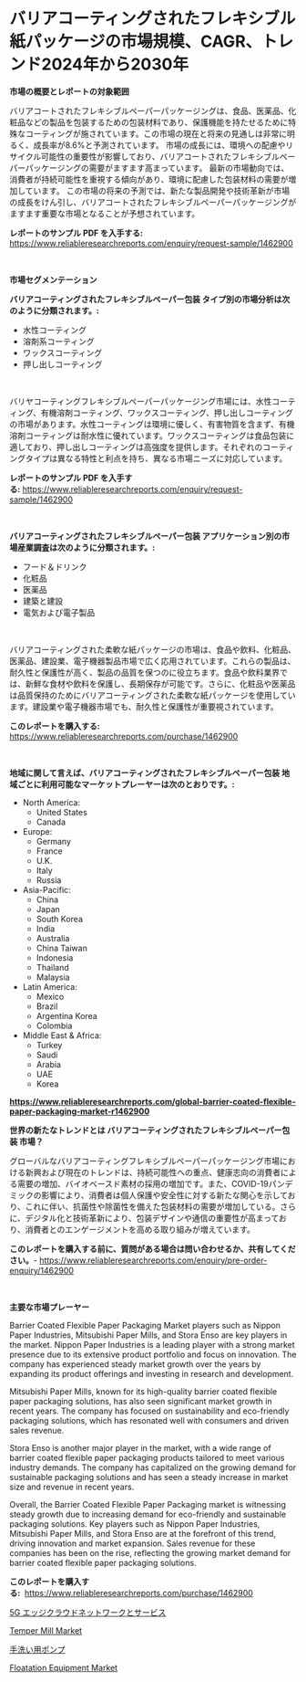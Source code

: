 <p><h1>バリアコーティングされたフレキシブル紙パッケージの市場規模、CAGR、トレンド2024年から2030年</h1></p><p><strong>市場の概要とレポートの対象範囲</strong></p>
<p><p>バリアコートされたフレキシブルペーパーパッケージングは、食品、医薬品、化粧品などの製品を包装するための包装材料であり、保護機能を持たせるために特殊なコーティングが施されています。この市場の現在と将来の見通しは非常に明るく、成長率が8.6%と予測されています。 市場の成長には、環境への配慮やリサイクル可能性の重要性が影響しており、バリアコートされたフレキシブルペーパーパッケージングの需要がますます高まっています。 最新の市場動向では、消費者が持続可能性を重視する傾向があり、環境に配慮した包装材料の需要が増加しています。 この市場の将来の予測では、新たな製品開発や技術革新が市場の成長をけん引し、バリアコートされたフレキシブルペーパーパッケージングがますます重要な市場となることが予想されています。</p></p>
<p><strong>レポートのサンプル PDF を入手する:</strong> <a href="https://www.reliableresearchreports.com/enquiry/request-sample/1462900">https://www.reliableresearchreports.com/enquiry/request-sample/1462900</a></p>
<p>&nbsp;</p>
<p><strong>市場セグメンテーション</strong></p>
<p><strong>バリアコーティングされたフレキシブルペーパー包装 タイプ別の市場分析は次のように分類されます。:</strong></p>
<p><ul><li>水性コーティング</li><li>溶剤系コーティング</li><li>ワックスコーティング</li><li>押し出しコーティング</li></ul></p>
<p>&nbsp;</p>
<p><p>バリヤコーティングフレキシブルペーパーパッケージング市場には、水性コーティング、有機溶剤コーティング、ワックスコーティング、押し出しコーティングの市場があります。水性コーティングは環境に優しく、有害物質を含まず、有機溶剤コーティングは耐水性に優れています。ワックスコーティングは食品包装に適しており、押し出しコーティングは高強度を提供します。それぞれのコーティングタイプは異なる特性と利点を持ち、異なる市場ニーズに対応しています。</p></p>
<p><strong>レポートのサンプル PDF を入手する:</strong>&nbsp;<a href="https://www.reliableresearchreports.com/enquiry/request-sample/1462900">https://www.reliableresearchreports.com/enquiry/request-sample/1462900</a></p>
<p>&nbsp;</p>
<p><strong> バリアコーティングされたフレキシブルペーパー包装 アプリケーション別の市場産業調査は次のように分類されます。:</strong></p>
<p><ul><li>フード＆ドリンク</li><li>化粧品</li><li>医薬品</li><li>建築と建設</li><li>電気および電子製品</li></ul></p>
<p>&nbsp;</p>
<p><p>バリアコーティングされた柔軟な紙パッケージの市場は、食品や飲料、化粧品、医薬品、建設業、電子機器製品市場で広く応用されています。これらの製品は、耐久性と保護性が高く、製品の品質を保つのに役立ちます。食品や飲料業界では、新鮮な食材や飲料を保護し、長期保存が可能です。さらに、化粧品や医薬品は品質保持のためにバリアコーティングされた柔軟な紙パッケージを使用しています。建設業や電子機器市場でも、耐久性と保護性が重要視されています。</p></p>
<p><strong>このレポートを購入する:</strong>&nbsp; <a href="https://www.reliableresearchreports.com/purchase/1462900">https://www.reliableresearchreports.com/purchase/1462900</a></p>
<p>&nbsp;</p>
<p><strong>地域に関して言えば、バリアコーティングされたフレキシブルペーパー包装 地域ごとに利用可能なマーケットプレーヤーは次のとおりです。:</strong></p>
<p><ul>
    <li>
        North America:
        <ul>
            <li>United States</li>
            <li>Canada</li>
        </ul>
    </li>
    <li>
        Europe:
        <ul>
            <li>Germany</li>
            <li>France</li>
            <li>U.K.</li>
            <li>Italy</li>
            <li>Russia</li>
        </ul>
    </li>
    <li>
        Asia-Pacific:
        <ul>
            <li>China</li>
            <li>Japan</li>
            <li>South Korea</li>
            <li>India</li>
            <li>Australia</li>
            <li>China Taiwan</li>
            <li>Indonesia</li>
            <li>Thailand</li>
            <li>Malaysia</li>
        </ul>
    </li>
    <li>
        Latin America:
        <ul>
            <li>Mexico</li>
            <li>Brazil</li>
            <li>Argentina Korea</li>
            <li>Colombia</li>
        </ul>
    </li>
    <li>
        Middle East & Africa:
        <ul>
            <li>Turkey</li>
            <li>Saudi</li>
            <li>Arabia</li>
            <li>UAE</li>
            <li>Korea</li>
        </ul>
    </li>
    </ul></p>
<p><strong><a href="https://www.reliableresearchreports.com/global-barrier-coated-flexible-paper-packaging-market-r1462900">https://www.reliableresearchreports.com/global-barrier-coated-flexible-paper-packaging-market-r1462900</a></strong>&nbsp;</p>
<p><strong>世界の新たなトレンドとは バリアコーティングされたフレキシブルペーパー包装 市場？</strong></p>
<p><p>グローバルなバリアコーティングフレキシブルペーパーパッケージング市場における新興および現在のトレンドは、持続可能性への重点、健康志向の消費者による需要の増加、バイオベースド素材の採用の増加です。また、COVID-19パンデミックの影響により、消費者は個人保護や安全性に対する新たな関心を示しており、これに伴い、抗菌性や除菌性を備えた包装材料の需要が増加している。さらに、デジタル化と技術革新により、包装デザインや通信の重要性が高まっており、消費者とのエンゲージメントを高める取り組みが増えています。</p></p>
<p><strong>このレポートを購入する前に、質問がある場合は問い合わせるか、共有してください。</strong>- <a href="https://www.reliableresearchreports.com/enquiry/pre-order-enquiry/1462900">https://www.reliableresearchreports.com/enquiry/pre-order-enquiry/1462900</a></p>
<p>&nbsp;</p>
<p><strong>主要な市場プレーヤー</strong></p>
<p><p>Barrier Coated Flexible Paper Packaging Market players such as Nippon Paper Industries, Mitsubishi Paper Mills, and Stora Enso are key players in the market. Nippon Paper Industries is a leading player with a strong market presence due to its extensive product portfolio and focus on innovation. The company has experienced steady market growth over the years by expanding its product offerings and investing in research and development.</p><p>Mitsubishi Paper Mills, known for its high-quality barrier coated flexible paper packaging solutions, has also seen significant market growth in recent years. The company has focused on sustainability and eco-friendly packaging solutions, which has resonated well with consumers and driven sales revenue.</p><p>Stora Enso is another major player in the market, with a wide range of barrier coated flexible paper packaging products tailored to meet various industry demands. The company has capitalized on the growing demand for sustainable packaging solutions and has seen a steady increase in market size and revenue in recent years.</p><p>Overall, the Barrier Coated Flexible Paper Packaging market is witnessing steady growth due to increasing demand for eco-friendly and sustainable packaging solutions. Key players such as Nippon Paper Industries, Mitsubishi Paper Mills, and Stora Enso are at the forefront of this trend, driving innovation and market expansion. Sales revenue for these companies has been on the rise, reflecting the growing market demand for barrier coated flexible paper packaging solutions.</p></p>
<p><strong>このレポートを購入する:</strong>&nbsp;&nbsp;<a href="https://www.reliableresearchreports.com/purchase/1462900">https://www.reliableresearchreports.com/purchase/1462900</a></p>
<p><p><a href="https://github.com/oqoeusbvpadwjs08/Market-Research-Report-List-1/blob/main/548701130600.md">5G エッジクラウドネットワークとサービス</a></p><p><a href="https://github.com/kathiaseamanalvaradovlprc2h/Market-Research-Report-List-2/blob/main/temper-mill-market.md">Temper Mill Market</a></p><p><a href="https://github.com/CloydAbbott2023/Market-Research-Report-List-1/blob/main/123860930599.md">手洗い用ポンプ</a></p><p><a href="https://github.com/wusalecollins540tpqoz/Market-Research-Report-List-2/blob/main/floatation-equipment-market.md">Floatation Equipment Market</a></p></p>